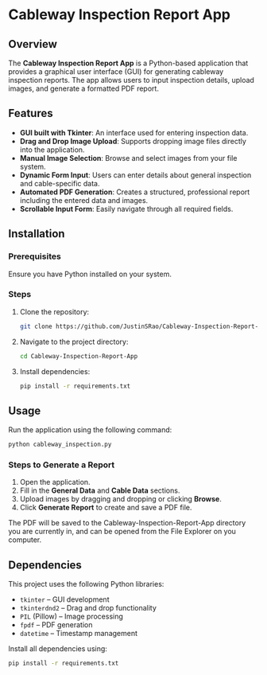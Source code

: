 # Cableway Inspection Report App

## Overview
The **Cableway Inspection Report App** is a Python-based application that provides a graphical user interface (GUI) for generating cableway inspection reports. The app allows users to input inspection details, upload images, and generate a formatted PDF report.

## Features
- **GUI built with Tkinter**: An interface used for entering inspection data.
- **Drag and Drop Image Upload**: Supports dropping image files directly into the application.
- **Manual Image Selection**: Browse and select images from your file system.
- **Dynamic Form Input**: Users can enter details about general inspection and cable-specific data.
- **Automated PDF Generation**: Creates a structured, professional report including the entered data and images.
- **Scrollable Input Form**: Easily navigate through all required fields.

## Installation

### Prerequisites
Ensure you have Python installed on your system.

### Steps
1. Clone the repository:
   ```sh
   git clone https://github.com/JustinSRao/Cableway-Inspection-Report-App.git
   ```
2. Navigate to the project directory:
   ```sh
   cd Cableway-Inspection-Report-App
   ```
3. Install dependencies:
   ```sh
   pip install -r requirements.txt
   ```

## Usage

Run the application using the following command:
```sh
python cableway_inspection.py
```

### Steps to Generate a Report
1. Open the application.
2. Fill in the **General Data** and **Cable Data** sections.
3. Upload images by dragging and dropping or clicking **Browse**.
4. Click **Generate Report** to create and save a PDF file.

The PDF will be saved to the Cableway-Inspection-Report-App directory you are currently in, and can be opened from the File Explorer on you computer.

## Dependencies
This project uses the following Python libraries:
- `tkinter` – GUI development
- `tkinterdnd2` – Drag and drop functionality
- `PIL` (Pillow) – Image processing
- `fpdf` – PDF generation
- `datetime` – Timestamp management

Install all dependencies using:
```sh
pip install -r requirements.txt
```

